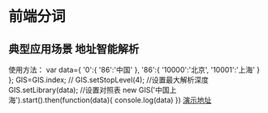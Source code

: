 # 前端分词
## 典型应用场景 地址智能解析
使用方法：
    var data={
        '0':{
            '86':'中国'
        },
        '86':{
            '10000':'北京',
            '10001':'上海'
        }
    };
    GIS=GIS.index; //
    GIS.setStopLevel(4);  //设置最大解析深度
    GIS.setLibrary(data); //设置对照表
    new GIS('中国上海').start().then(function(data){
        console.log(data)
    })
[演示地址](https://11341684.github.io/splitWords/dist/GIS.html)
